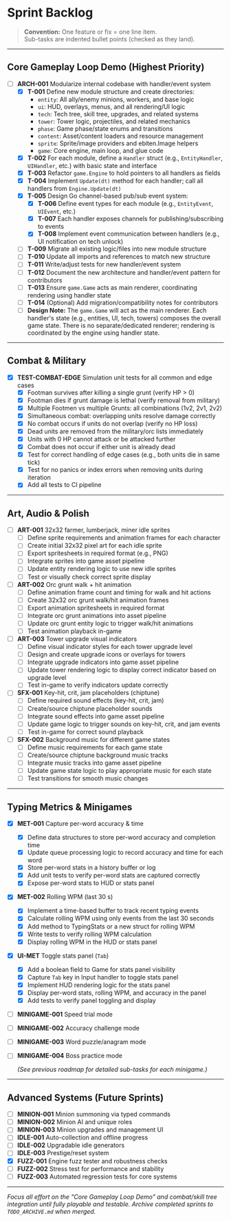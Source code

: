 # Sprint Backlog

> **Convention:** One feature or fix = one line item.  
> Sub-tasks are indented bullet points (checked as they land).

---

## Core Gameplay Loop Demo (Highest Priority)

- [ ] **ARCH-001** Modularize internal codebase with handler/event system
  - [x] **T-001** Define new module structure and create directories:
    - `entity`: All ally/enemy minions, workers, and base logic
    - `ui`: HUD, overlays, menus, and all rendering/UI logic
    - `tech`: Tech tree, skill tree, upgrades, and related systems
    - `tower`: Tower logic, projectiles, and related mechanics
    - `phase`: Game phase/state enums and transitions
    - `content`: Asset/content loaders and resource management
    - `sprite`: Sprite/image providers and ebiten.Image helpers
    - `game`: Core engine, main loop, and glue code
  - [x] **T-002** For each module, define a `Handler` struct (e.g., `EntityHandler`, `UIHandler`, etc.) with basic state and interface
  - [x] **T-003** Refactor `game.Engine` to hold pointers to all handlers as fields
  - [x] **T-004** Implement `Update(dt)` method for each handler; call all handlers from `Engine.Update(dt)`
  - [x] **T-005** Design Go channel-based pub/sub event system:
    - [x] **T-006** Define event types for each module (e.g., `EntityEvent`, `UIEvent`, etc.)
    - [x] **T-007** Each handler exposes channels for publishing/subscribing to events
    - [x] **T-008** Implement event communication between handlers (e.g., UI notification on tech unlock)
  - [ ] **T-009** Migrate all existing logic/files into new module structure
  - [ ] **T-010** Update all imports and references to match new structure
  - [ ] **T-011** Write/adjust tests for new handler/event system
  - [ ] **T-012** Document the new architecture and handler/event pattern for contributors
  - [ ] **T-013** Ensure `game.Game` acts as main renderer, coordinating rendering using handler state
  - [ ] **T-014** (Optional) Add migration/compatibility notes for contributors
  - [ ] **Design Note:** The `game.Game` will act as the main renderer. Each handler's state (e.g., entities, UI, tech, towers) composes the overall game state. There is no separate/dedicated renderer; rendering is coordinated by the engine using handler state.

---

## Combat & Military

- [x] **TEST-COMBAT-EDGE** Simulation unit tests for all common and edge cases
  - [x] Footman survives after killing a single grunt (verify HP > 0)
  - [x] Footman dies if grunt damage is lethal (verify removal from military)
  - [x] Multiple Footmen vs multiple Grunts: all combinations (1v2, 2v1, 2v2)
  - [x] Simultaneous combat: overlapping units resolve damage correctly
  - [x] No combat occurs if units do not overlap (verify no HP loss)
  - [x] Dead units are removed from the military/orc lists immediately
  - [x] Units with 0 HP cannot attack or be attacked further
  - [x] Combat does not occur if either unit is already dead
  - [x] Test for correct handling of edge cases (e.g., both units die in same tick)
  - [x] Test for no panics or index errors when removing units during iteration
  - [x] Add all tests to CI pipeline

---

## Art, Audio & Polish

- [ ] **ART-001** 32x32 farmer, lumberjack, miner idle sprites
  - [ ] Define sprite requirements and animation frames for each character
  - [ ] Create initial 32x32 pixel art for each idle sprite
  - [ ] Export spritesheets in required format (e.g., PNG)
  - [ ] Integrate sprites into game asset pipeline
  - [ ] Update entity rendering logic to use new idle sprites
  - [ ] Test or visually check correct sprite display

- [ ] **ART-002** Orc grunt walk + hit animation
  - [ ] Define animation frame count and timing for walk and hit actions
  - [ ] Create 32x32 orc grunt walk/hit animation frames
  - [ ] Export animation spritesheets in required format
  - [ ] Integrate orc grunt animations into asset pipeline
  - [ ] Update orc grunt entity logic to trigger walk/hit animations
  - [ ] Test animation playback in-game

- [ ] **ART-003** Tower upgrade visual indicators
  - [ ] Define visual indicator styles for each tower upgrade level
  - [ ] Design and create upgrade icons or overlays for towers
  - [ ] Integrate upgrade indicators into game asset pipeline
  - [ ] Update tower rendering logic to display correct indicator based on upgrade level
  - [ ] Test in-game to verify indicators update correctly

- [ ] **SFX-001** Key-hit, crit, jam placeholders (chiptune)
  - [ ] Define required sound effects (key-hit, crit, jam)
  - [ ] Create/source chiptune placeholder sounds
  - [ ] Integrate sound effects into game asset pipeline
  - [ ] Update game logic to trigger sounds on key-hit, crit, and jam events
  - [ ] Test in-game for correct sound playback

- [ ] **SFX-002** Background music for different game states
  - [ ] Define music requirements for each game state
  - [ ] Create/source chiptune background music tracks
  - [ ] Integrate music tracks into game asset pipeline
  - [ ] Update game state logic to play appropriate music for each state
  - [ ] Test transitions for smooth music changes

---

## Typing Metrics & Minigames

- [x] **MET-001** Capture per-word accuracy & time
  - [x] Define data structures to store per-word accuracy and completion time
  - [x] Update queue processing logic to record accuracy and time for each word
  - [x] Store per-word stats in a history buffer or log
  - [x] Add unit tests to verify per-word stats are captured correctly
  - [x] Expose per-word stats to HUD or stats panel

- [x] **MET-002** Rolling WPM (last 30 s)
  - [x] Implement a time-based buffer to track recent typing events
  - [x] Calculate rolling WPM using only events from the last 30 seconds
  - [x] Add method to TypingStats or a new struct for rolling WPM
  - [x] Write tests to verify rolling WPM calculation
  - [x] Display rolling WPM in the HUD or stats panel

- [x] **UI-MET** Toggle stats panel (`Tab`)
  - [x] Add a boolean field to Game for stats panel visibility
  - [x] Capture `Tab` key in Input handler to toggle stats panel
  - [x] Implement HUD rendering logic for the stats panel
  - [x] Display per-word stats, rolling WPM, and accuracy in the panel
  - [x] Add tests to verify panel toggling and display

- [ ] **MINIGAME-001** Speed trial mode
- [ ] **MINIGAME-002** Accuracy challenge mode
- [ ] **MINIGAME-003** Word puzzle/anagram mode
- [ ] **MINIGAME-004** Boss practice mode

  *(See previous roadmap for detailed sub-tasks for each minigame.)*

---

## Advanced Systems (Future Sprints)

- [ ] **MINION-001** Minion summoning via typed commands
- [ ] **MINION-002** Minion AI and unique roles
- [ ] **MINION-003** Minion upgrades and management UI
- [ ] **IDLE-001** Auto-collection and offline progress
- [ ] **IDLE-002** Upgradable idle generators
- [ ] **IDLE-003** Prestige/reset system
- [x] **FUZZ-001** Engine fuzz tester and robustness checks
- [ ] **FUZZ-002** Stress test for performance and stability
- [ ] **FUZZ-003** Automated regression tests for core systems

---

*Focus all effort on the "Core Gameplay Loop Demo" and combat/skill tree integration until fully playable and testable. Archive completed sprints to `TODO_ARCHIVE.md` when merged.*
